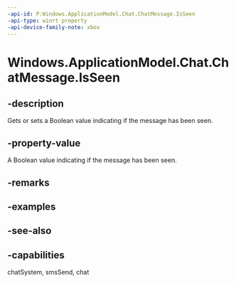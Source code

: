 ```yaml
---
-api-id: P:Windows.ApplicationModel.Chat.ChatMessage.IsSeen
-api-type: winrt property
-api-device-family-note: xbox
---
```


<!-- Property syntax
public bool IsSeen { get;  set; }
-->

# Windows.ApplicationModel.Chat.ChatMessage.IsSeen

## -description
Gets or sets a Boolean value indicating if the message has been seen.

## -property-value
A Boolean value indicating if the message has been seen.

## -remarks

## -examples

## -see-also

## -capabilities
chatSystem, smsSend, chat
